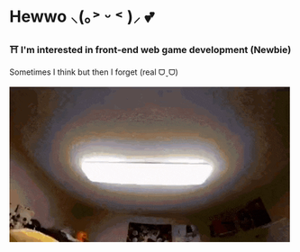 # Hewwo ⸜(｡˃ ᵕ ˂ )⸝ 💕
### ⛩️ I'm interested in front-end web game development (Newbie)
Sometimes I think but then I forget (real ᗜˬᗜ)
<br><br>
![fumo-touhou](fumo-touhou.gif)


<!--
**vrceao/vrceao** is a ✨ _special_ ✨ repository because its `README.md` (this file) appears on your GitHub profile.

Here are some ideas to get you started:

- 🔭 I’m currently working on ...
- 🌱 I’m currently learning ...
- 👯 I’m looking to collaborate on ...
- 🤔 I’m looking for help with ...
- 💬 Ask me about ...
- 📫 How to reach me: ...
- 😄 Pronouns: ...
- ⚡ Fun fact: ...
-->
